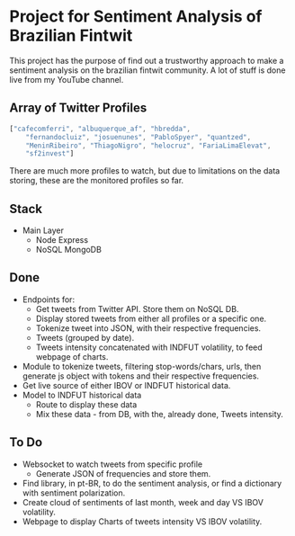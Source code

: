# Project for **Sentiment Analysis** of Brazilian Fintwit

This project has the purpose of find out a trustworthy approach to make a sentiment analysis on the brazilian fintwit community. A lot of stuff is done live from my YouTube channel.

## Array of Twitter Profiles

```javascript
["cafecomferri", "albuquerque_af", "hbredda",
    "fernandocluiz", "josuenunes", "PabloSpyer", "quantzed",
    "MeninRibeiro", "ThiagoNigro", "helocruz", "FariaLimaElevat",
    "sf2invest"]
``` 

There are much more profiles to watch, but due to limitations on the data storing, these are the monitored profiles so far.

## Stack

- Main Layer
    - Node Express
    - NoSQL MongoDB

## Done

- Endpoints for:
    - Get tweets from Twitter API. Store them on NoSQL DB.
    - Display stored tweets from either all profiles or a specific one.
    - Tokenize tweet into JSON, with their respective frequencies.
    - Tweets (grouped by date).
    - Tweets intensity concatenated with INDFUT volatility, to feed webpage of charts.
- Module to tokenize tweets, filtering stop-words/chars, urls, then generate js object with tokens and their respective frequencies.
- Get live source of either IBOV or INDFUT historical data.
- Model to INDFUT historical data
    - Route to display these data
    - Mix these data - from DB, with the, already done, Tweets intensity.  

## To Do

- Websocket to watch tweets from specific profile
	- Generate JSON of frequencies and store them.
- Find library, in pt-BR, to do the sentiment analysis, or find a dictionary with sentiment polarization.
- Create cloud of sentiments of last month, week and day VS IBOV volatility.
- Webpage to display Charts of tweets intensity VS IBOV volatility.
